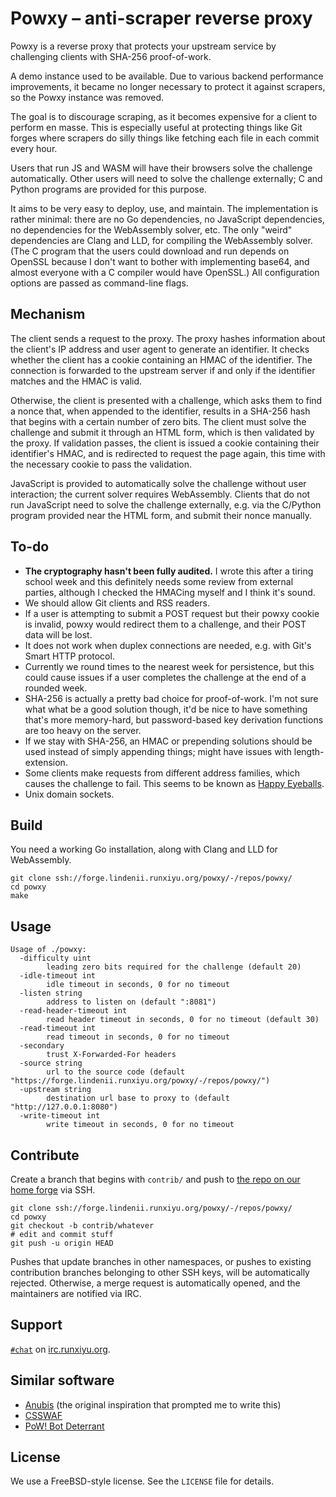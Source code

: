 # Powxy &ndash; anti-scraper reverse proxy

Powxy is a reverse proxy that protects your upstream service by challenging
clients with SHA-256 proof-of-work.

A demo instance used to be available. Due to various backend performance
improvements, it became no longer necessary to protect it against scrapers,
so the Powxy instance was removed.

The goal is to discourage scraping, as it becomes expensive for a client to
perform en masse. This is especially useful at protecting things like Git
forges where scrapers do silly things like fetching each file in each commit
every hour.

Users that run JS and WASM will have their browsers solve the challenge
automatically. Other users will need to solve the challenge externally; C
and Python programs are provided for this purpose.

It aims to be very easy to deploy, use, and maintain. The implementation is
rather minimal: there are no Go dependencies, no JavaScript dependencies, no
dependencies for the WebAssembly solver, etc. The only "weird" dependencies are
Clang and LLD, for compiling the WebAssembly solver. (The C program that the
users could download and run depends on OpenSSL because I don't want to bother
with implementing base64, and almost everyone with a C compiler would have
OpenSSL.) All configuration options are passed as command-line flags.

## Mechanism

The client sends a request to the proxy. The proxy hashes information about the
client's IP address and user agent to generate an identifier. It checks whether
the client has a cookie containing an HMAC of the identifier. The connection is
forwarded to the upstream server if and only if the identifier matches and the
HMAC is valid.

Otherwise, the client is presented with a challenge, which asks them to find
a nonce that, when appended to the identifier, results in a SHA-256 hash that
begins with a certain number of zero bits. The client must solve the challenge
and submit it through an HTML form, which is then validated by the proxy. If
validation passes, the client is issued a cookie containing their identifier's
HMAC, and is redirected to request the page again, this time with the necessary
cookie to pass the validation.

JavaScript is provided to automatically solve the challenge without user
interaction; the current solver requires WebAssembly. Clients that do not run
JavaScript need to solve the challenge externally, e.g. via the C/Python
program provided near the HTML form, and submit their nonce manually.

## To-do

- **The cryptography hasn't been fully audited.** I wrote this after a tiring
  school week and this definitely needs some review from external parties,
  although I checked the HMACing myself and I think it's sound.
- We should allow Git clients and RSS readers.
- If a user is attempting to submit a POST request but their powxy cookie is
  invalid, powxy would redirect them to a challenge, and their POST data will
  be lost.
- It does not work when duplex connections are needed, e.g. with Git's Smart
  HTTP protocol.
- Currently we round times to the nearest week for persistence, but this could
  cause issues if a user completes the challenge at the end of a rounded week.
- SHA-256 is actually a pretty bad choice for proof-of-work. I'm not sure what
  what be a good solution though, it'd be nice to have something that's more
  memory-hard, but password-based key derivation functions are too heavy
  on the server.
- If we stay with SHA-256, an HMAC or prepending solutions should be used
  instead of simply appending things; might have issues with length-extension.
- Some clients make requests from different address families, which causes the
  challenge to fail. This seems to be known as
  [Happy Eyeballs](https://en.wikipedia.org/wiki/Happy_Eyeballs).
- Unix domain sockets.

## Build

You need a working Go installation, along with Clang and LLD for WebAssembly.

```
git clone ssh://forge.lindenii.runxiyu.org/powxy/-/repos/powxy/
cd powxy
make
```

## Usage

```
Usage of ./powxy:
  -difficulty uint
    	leading zero bits required for the challenge (default 20)
  -idle-timeout int
    	idle timeout in seconds, 0 for no timeout
  -listen string
    	address to listen on (default ":8081")
  -read-header-timeout int
    	read header timeout in seconds, 0 for no timeout (default 30)
  -read-timeout int
    	read timeout in seconds, 0 for no timeout
  -secondary
    	trust X-Forwarded-For headers
  -source string
    	url to the source code (default "https://forge.lindenii.runxiyu.org/powxy/-/repos/powxy/")
  -upstream string
    	destination url base to proxy to (default "http://127.0.0.1:8080")
  -write-timeout int
    	write timeout in seconds, 0 for no timeout
```

## Contribute

Create a branch that begins with `contrib/` and push to
[the repo on our home forge](https://forge.lindenii.runxiyu.org/powxy/-/repos/powxy/)
via SSH.

```
git clone ssh://forge.lindenii.runxiyu.org/powxy/-/repos/powxy/
cd powxy
git checkout -b contrib/whatever
# edit and commit stuff
git push -u origin HEAD
```

Pushes that update branches in other namespaces, or pushes to existing
contribution branches belonging to other SSH keys, will be automatically
rejected. Otherwise, a merge request is automatically opened, and the
maintainers are notified via IRC.

## Support

[`#chat`](https://webirc.runxiyu.org/kiwiirc/#chat)
on
[irc.runxiyu.org](https://irc.runxiyu.org/).

## Similar software

* [Anubis](https://github.com/TecharoHQ/anubis)
  (the original inspiration that prompted me to write this)
* [CSSWAF](https://github.com/yzqzss/csswaf)
* [PoW! Bot Deterrant](https://git.sequentialread.com/forest/pow-bot-deterrent)

## License

We use a FreeBSD-style license. See the `LICENSE` file for details.
